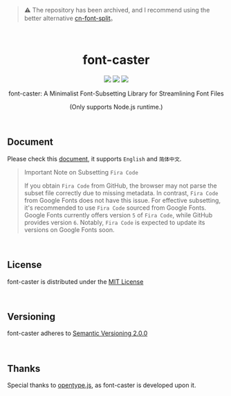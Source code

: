 > ⚠️ The repository has been archived, and I recommend using the better alternative [cn-font-split](https://github.com/KonghaYao/cn-font-split)。

<br />

<h1 align="center">font-caster</h1>
<p align="center">
    <a href="https://www.npmjs.com/package/font-caster"><img src="https://badgen.net/npm/v/font-caster"/></a>
    <a href="https://www.npmjs.com/package/font-caster"><img src="https://badgen.net/npm/dm/font-caster"/></a>
    <a href="https://github.com/jynxio/font-caster/blob/main/LICENSE"><img src="https://badgen.net/npm/license/font-caster"/></a>
</p>
<p align="center">font-caster: A Minimalist Font-Subsetting Library for Streamlining Font Files</p>
<p align="center">(Only supports Node.js runtime.)</p>

<br/>

## Document

Please check this [document](https://font-caster-documentation-dnqwse37g-jynxio.vercel.app/), it supports `English` and `简体中文`.

> Important Note on Subsetting `Fira Code`
>
> If you obtain `Fira Code` from GitHub, the browser may not parse the subset file correctly due to missing metadata. In contrast, `Fira Code` from Google Fonts does not have this issue. For effective subsetting, it's recommended to use `Fira Code` sourced from Google Fonts. Google Fonts currently offers version `5` of `Fira Code`, while GitHub provides version `6`. Notably, `Fira Code` is expected to update its versions on Google Fonts soon.

<br/>

## License 

font-caster is distributed under the [MIT License](https://github.com/1337816495/font-filter/blob/main/LICENSE)

<br/>

## Versioning

font-caster adheres to [Semantic Versioning 2.0.0](https://semver.org/)

<br/>

## Thanks

Special thanks to [opentype.js](https://github.com/opentypejs/opentype.js), as font-caster is developed upon it.

<br/>
